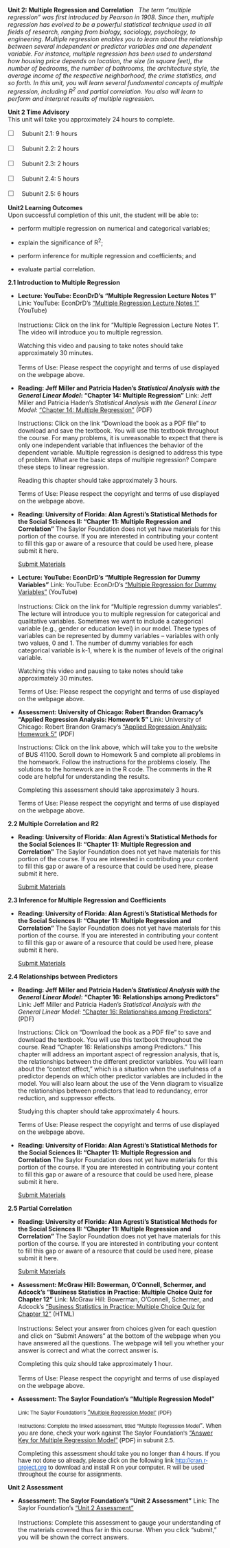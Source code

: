 **Unit 2: Multiple Regression and Correlation** <span id="2"></span> 
*The term “multiple regression” was first introduced by Pearson in 1908.
Since then, multiple regression has evolved to be a powerful statistical
technique used in all fields of research, ranging from biology,
sociology, psychology, to engineering. Multiple regression enables you
to learn about the relationship between several independent or predictor
variables and one dependent variable. For instance, multiple regression
has been used to understand how housing price depends on location, the
size (in square feet), the number of bedrooms, the number of bathrooms,
the architecture style, the average income of the respective
neighborhood, the crime statistics, and so forth. In this unit, you will
learn several fundamental concepts of multiple regression, including
R<sup>2</sup> and partial correlation. You also will learn to perform
and interpret results of multiple regression.*

**Unit 2 Time Advisory**  
This unit will take you approximately 24 hours to complete.  
  
 <span dir="LTR"><span
style="color: rgb(85, 85, 85); font-family: 'Myriad Pro', 'Gill Sans', 'Gill Sans MT', Calibri, sans-serif; font-size: 16px; line-height: 21px; text-align: left; -webkit-text-size-adjust: none; ">☐
   </span>Subunit 2.1: 9 hours</span>  
  
 <span dir="LTR"><span
style="color: rgb(85, 85, 85); font-family: 'Myriad Pro', 'Gill Sans', 'Gill Sans MT', Calibri, sans-serif; font-size: 16px; line-height: 21px; text-align: left; -webkit-text-size-adjust: none; ">☐
   </span>Subunit 2.2: 2 hours</span>  
  
 <span dir="LTR"><span
style="color: rgb(85, 85, 85); font-family: 'Myriad Pro', 'Gill Sans', 'Gill Sans MT', Calibri, sans-serif; font-size: 16px; line-height: 21px; text-align: left; -webkit-text-size-adjust: none; ">☐
   </span>Subunit 2.3: 2 hours</span>  
  
 <span dir="LTR"><span
style="color: rgb(85, 85, 85); font-family: 'Myriad Pro', 'Gill Sans', 'Gill Sans MT', Calibri, sans-serif; font-size: 16px; line-height: 21px; text-align: left; -webkit-text-size-adjust: none; ">☐
   </span>Subunit 2.4: 5 hours</span>  
  
 <span dir="LTR"><span
style="color: rgb(85, 85, 85); font-family: 'Myriad Pro', 'Gill Sans', 'Gill Sans MT', Calibri, sans-serif; font-size: 16px; line-height: 21px; text-align: left; -webkit-text-size-adjust: none; ">☐
   </span>Subunit 2.5: 6 hours</span>

**Unit2 Learning Outcomes**  
Upon successful completion of this unit, the student will be able to:  
  
-   perform multiple regression on numerical and categorical variables;

<!-- -->

-   <span dir="LTR">explain the significance of R<sup>2</sup></span>;

<!-- -->

-   perform inference for multiple regression and coefficients; and

<!-- -->

-   evaluate partial correlation.

**2.1 Introduction to Multiple Regression** <span id="2.1"></span> 
-   **Lecture: YouTube: EconDrD’s “Multiple Regression Lecture Notes
    1”**
    Link: YouTube: EconDrD’s [“Multiple Regression Lecture Notes
    1”](http://www.youtube.com/watch?v=nFL-1cg74nA&list=PL6303CF42EE0C3074&index=2)
    (YouTube)  
        
     Instructions: Click on the link for “Multiple Regression Lecture
    Notes 1”. The video will introduce you to multiple regression.  
      
     Watching this video and pausing to take notes should take
    approximately 30 minutes.  
        
     Terms of Use: Please respect the copyright and terms of use
    displayed on the webpage above.

-   **Reading: Jeff Miller and Patricia Haden’s *Statistical Analysis
    with the General Linear Model*: “Chapter 14: Multiple Regression”**
    Link: Jeff Miller and Patricia Haden’s *Statistical Analysis with
    the General Linear Model*: [“Chapter 14: Multiple
    Regression”](http://psy.otago.ac.nz/miller/index.htm#GLMBook)
    (PDF)  
      
     Instructions: Click on the link “Download the book as a PDF file”
    to download and save the textbook. You will use this textbook
    throughout the course. For many problems, it is unreasonable to
    expect that there is only one independent variable that influences
    the behavior of the dependent variable. Multiple regression is
    designed to address this type of problem. What are the basic steps
    of multiple regression? Compare these steps to linear regression.  
      
     Reading this chapter should take approximately 3 hours.  
      
     Terms of Use: Please respect the copyright and terms of use
    displayed on the webpage above.

-   **Reading: University of Florida: Alan Agresti’s Statistical Methods
    for the Social Sciences II: “Chapter 11: Multiple Regression and
    Correlation”**
    The Saylor Foundation does not yet have materials for this portion
    of the course. If you are interested in contributing your content to
    fill this gap or aware of a resource that could be used here, please
    submit it here.

    [Submit Materials](/contribute/)

-   **Lecture: YouTube: EconDrD’s “Multiple Regression for Dummy
    Variables”**
    Link: YouTube: EconDrD’s [“Multiple Regression for Dummy
    Variables”](http://www.youtube.com/watch?v=1RBj8ii39kY&list=PL6303CF42EE0C3074&index=7)
    (YouTube)  
        
     Instructions: Click on the link for “Multiple regression dummy
    variables”. The lecture will introduce you to multiple regression
    for categorical and qualitative variables. Sometimes we want to
    include a categorical variable (e.g., gender or education level) in
    our model. These types of variables can be represented by dummy
    variables – variables with only two values, 0 and 1. The number of
    dummy variables for each categorical variable is k-1, where k is the
    number of levels of the original variable.  
      
     Watching this video and pausing to take notes should take
    approximately 30 minutes.  
      
     Terms of Use: Please respect the copyright and terms of use
    displayed on the webpage above.

-   **Assessment: University of Chicago: Robert Brandon Gramacy’s
    “Applied Regression Analysis: Homework 5”**
    Link: University of Chicago: Robert Brandon Gramacy’s [“Applied
    Regression Analysis: Homework
    5”](http://faculty.chicagobooth.edu/robert.gramacy/teaching.html)
    (PDF)  
      
     Instructions: Click on the link above, which will take you to the
    website of BUS 41100. Scroll down to Homework 5 and complete all
    problems in the homework. Follow the instructions for the problems
    closely. The solutions to the homework are in the R code. The
    comments in the R code are helpful for understanding the results.  
      
     Completing this assessment should take approximately 3 hours.  
      
     Terms of Use: Please respect the copyright and terms of use
    displayed on the webpage above.

**2.2 Multiple Correlation and R2** <span id="2.2"></span> 
-   **Reading: University of Florida: Alan Agresti’s Statistical Methods
    for the Social Sciences II: “Chapter 11: Multiple Regression and
    Correlation”**
    The Saylor Foundation does not yet have materials for this portion
    of the course. If you are interested in contributing your content to
    fill this gap or aware of a resource that could be used here, please
    submit it here.

    [Submit Materials](/contribute/)

**2.3 Inference for Multiple Regression and Coefficients** <span
id="2.3"></span> 
-   **Reading: University of Florida: Alan Agresti’s Statistical Methods
    for the Social Sciences II: “Chapter 11: Multiple Regression and
    Correlation”**
    The Saylor Foundation does not yet have materials for this portion
    of the course. If you are interested in contributing your content to
    fill this gap or aware of a resource that could be used here, please
    submit it here.

    [Submit Materials](/contribute/)

**2.4 Relationships between Predictors** <span id="2.4"></span> 
-   **Reading: Jeff Miller and Patricia Haden’s *Statistical Analysis
    with the General Linear Model*: “Chapter 16: Relationships among
    Predictors”**
    Link: Jeff Miller and Patricia Haden’s *Statistical Analysis with
    the General Linear Model*: [“Chapter 16: Relationships among
    Predictors”](http://psy.otago.ac.nz/miller/index.htm#GLMBook)
    (PDF)  
      
     Instructions: Click on “Download the book as a PDF file” to save
    and download the textbook. You will use this textbook throughout the
    course. Read “Chapter 16: Relationships among Predictors.” This
    chapter will address an important aspect of regression analysis,
    that is, the relationships between the different predictor
    variables. You will learn about the “context effect,” which is a
    situation when the usefulness of a predictor depends on which other
    predictor variables are included in the model. You will also learn
    about the use of the Venn diagram to visualize the relationships
    between predictors that lead to redundancy, error reduction, and
    suppressor effects.   
      
     Studying this chapter should take approximately 4 hours.  
      
     Terms of Use: Please respect the copyright and terms of use
    displayed on the webpage above.

-   **Reading: University of Florida: Alan Agresti’s Statistical Methods
    for the Social Sciences II: “Chapter 11: Multiple Regression and
    Correlation**
    The Saylor Foundation does not yet have materials for this portion
    of the course. If you are interested in contributing your content to
    fill this gap or aware of a resource that could be used here, please
    submit it here.

    [Submit Materials](/contribute/)

**2.5 Partial Correlation** <span id="2.5"></span> 
-   **Reading: University of Florida: Alan Agresti’s Statistical Methods
    for the Social Sciences II: “Chapter 11: Multiple Regression and
    Correlation”**
    The Saylor Foundation does not yet have materials for this portion
    of the course. If you are interested in contributing your content to
    fill this gap or aware of a resource that could be used here, please
    submit it here.

    [Submit Materials](/contribute/)

-   **Assessment: McGraw Hill: Bowerman, O’Connell, Schermer, and
    Adcock’s “Business Statistics in Practice: Multiple Choice Quiz for
    Chapter 12”**
    Link: McGraw Hill: Bowerman, O’Connell, Schermer, and Adcock’s
    [“Business Statistics in Practice: Multiple Choice Quiz for Chapter
    12”](http://highered.mcgraw-hill.com/sites/0070983755/student_view0/chapter12/multiple_choice_quiz.html)
    (HTML)  
        
     Instructions: Select your answer from choices given for each
    question and click on “Submit Answers” at the bottom of the webpage
    when you have answered all the questions. The webpage will tell you
    whether your answer is correct and what the correct answer is.   
      
     Completing this quiz should take approximately 1 hour.  
        
     Terms of Use: Please respect the copyright and terms of use
    displayed on the webpage above.

-   **Assessment: The Saylor Foundation’s “Multiple Regression Model”**

    <span style="font-family: Arial, sans-serif; font-size: 9pt; ">Link:
    The Saylor Foundation’s </span>[“<span
    style="font-size: 9pt;">Multiple Regression
    Model</span>](https://resources.saylor.org/archived/wp-content/uploads/2012/08/MA251-Assessment-for-Unit-2.5.FINAL_.pdf)<span
    style="font-size: 9pt; font-family: Arial, sans-serif;">[”](https://resources.saylor.org/archived/wp-content/uploads/2012/08/MA251-Assessment-for-Unit-2.5.FINAL_.pdf)
    (PDF)</span>

    <span
    style="font-size: 9pt; font-family: Arial, sans-serif; ">Instructions:<span
    class="apple-converted-space"> C</span></span><span
    style="font-size: 12px;"><span
    style="font-family: Arial, sans-serif;">omplete the linked
    assessment, titled </span>“<span
    style="font-family: Arial, sans-serif;">Multiple Regression
    Model</span></span>”<span style="font-family: Arial, sans-serif;">.
    When you are done, check your work against The Saylor
    Foundation’s </span>[“Answer Key for Multiple Regression
    Model”](https://resources.saylor.org/archived/wp-content/uploads/2012/08/MA251-Assessment-AnswerKeyForUnit-2.5.FINAL_.pdf) <span
    style="font-family: Arial, sans-serif;">(PDF) in subunit
    2.5.</span><span class="apple-converted-space"
    style="font-family: Arial, sans-serif; font-size: 10pt;"> </span>

    Completing this<span style="font-family: Arial;"> assessment should
    take you no longer than 4 hours. If you have not done so already,
    please click on the following link </span>[<span
    style="font-family: Arial; color: rgb(17, 85, 204);">http://cran.r-project.org</span>](http://cran.r-project.org/)<span
    style="font-family: Arial;"> to download and install R on your
    computer. R will be used throughout the course for
    assignments.</span>

**Unit 2 Assessment** <span id="2.6"></span> 
-   **Assessment: The Saylor Foundation’s “Unit 2 Assessment”**
    Link: The Saylor Foundation’s [“Unit 2
    Assessment”](http://school.saylor.org/mod/quiz/view.php?id=1319)  
        
     Instructions: Complete this assessment to gauge your understanding
    of the materials covered thus far in this course. When you click
    “submit,” you will be shown the correct answers.


